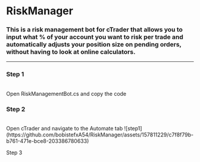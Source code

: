 # RiskManager

### This is a risk management bot for cTrader that allows you to input what % of your account you want to risk per trade and automatically adjusts your position size on pending orders, without having to look at online calculators.
---
### Step 1 
<br/>
Open RiskManagementBot.cs and copy the code

### Step 2 
<br/>
Open cTrader and navigate to the Automate tab
![step1](https://github.com/bobistefxA54/RiskManager/assets/157811229/c7f8f79b-b761-471e-bce8-203386780633)

Step 3

